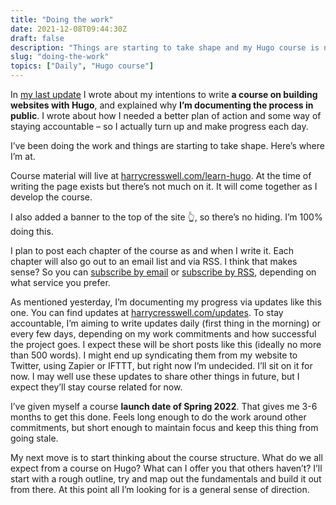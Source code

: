 ```yaml
---
title: "Doing the work"
date: 2021-12-08T09:44:30Z
draft: false
description: "Things are starting to take shape and my Hugo course is no longer just an idea. Here’s where I’m at and where I’m heading next."
slug: "doing-the-work"
topics: ["Daily", "Hugo course"]
---
```


In [my last update](/updates/learning-exhaust/) I wrote about my intentions to write **a course on building websites with Hugo**, and explained why **I’m documenting the process in public**. I wrote about how I needed a better plan of action and some way of staying accountable – so I actually turn up and make progress each day. 

I’ve been doing the work and things are starting to take shape. Here’s where I’m at. 

Course material will live at [harrycresswell.com/learn-hugo](/learn-hugo/). At the time of writing the page exists but there’s not much on it. It will come together as I develop the course. 

I also added a banner to the top of the site 👆, so there’s no hiding. I’m 100% doing this. 

I plan to post each chapter of the course as and when I write it. Each chapter will also go out to an email list and via RSS. I think that makes sense? So you can [subscribe by email](/learn-hugo/#signup) or [subscribe by RSS](/learn-hugo/feed.xml), depending on what service you prefer.

As mentioned yesterday, I’m documenting my progress via updates like this one. You can find updates at [harrycresswell.com/updates](/updates/). To stay accountable, I’m aiming to write updates daily (first thing in the morning) or every few days, depending on my work commitments and how successful the project goes. I expect these will be short posts like this (ideally no more than 500 words). I might end up syndicating them from my website to Twitter, using Zapier or IFTTT, but right now I’m undecided. I’ll sit on it for now. I may well use these updates to share other things in future, but I expect they’ll stay course related for now. 

I’ve given myself a course **launch date of Spring 2022**. That gives me 3-6 months to get this done. Feels long enough to do the work around other commitments, but short enough to maintain focus and keep this thing from going stale. 

My next move is to start thinking about the course structure. What do we all expect from a course on Hugo? What can I offer you that others haven’t? I’ll start with a rough outline, try and map out the fundamentals and build it out from there. At this point all I’m looking for is a general sense of direction.